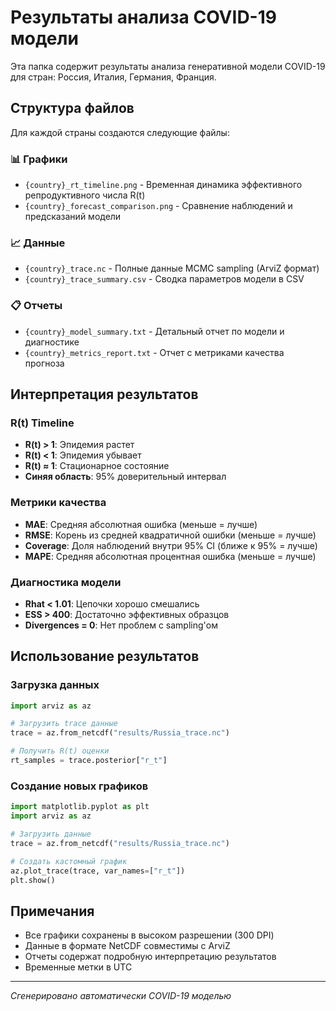 # Результаты анализа COVID-19 модели

Эта папка содержит результаты анализа генеративной модели COVID-19 для стран: Россия, Италия, Германия, Франция.

## Структура файлов

Для каждой страны создаются следующие файлы:

### 📊 Графики
- `{country}_rt_timeline.png` - Временная динамика эффективного репродуктивного числа R(t)
- `{country}_forecast_comparison.png` - Сравнение наблюдений и предсказаний модели

### 📈 Данные
- `{country}_trace.nc` - Полные данные MCMC sampling (ArviZ формат)
- `{country}_trace_summary.csv` - Сводка параметров модели в CSV

### 📋 Отчеты
- `{country}_model_summary.txt` - Детальный отчет по модели и диагностике
- `{country}_metrics_report.txt` - Отчет с метриками качества прогноза

## Интерпретация результатов

### R(t) Timeline
- **R(t) > 1**: Эпидемия растет
- **R(t) < 1**: Эпидемия убывает  
- **R(t) ≈ 1**: Стационарное состояние
- **Синяя область**: 95% доверительный интервал

### Метрики качества
- **MAE**: Средняя абсолютная ошибка (меньше = лучше)
- **RMSE**: Корень из средней квадратичной ошибки (меньше = лучше)
- **Coverage**: Доля наблюдений внутри 95% CI (ближе к 95% = лучше)
- **MAPE**: Средняя абсолютная процентная ошибка (меньше = лучше)

### Диагностика модели
- **Rhat < 1.01**: Цепочки хорошо смешались
- **ESS > 400**: Достаточно эффективных образцов
- **Divergences = 0**: Нет проблем с sampling'ом

## Использование результатов

### Загрузка данных
```python
import arviz as az

# Загрузить trace данные
trace = az.from_netcdf("results/Russia_trace.nc")

# Получить R(t) оценки
rt_samples = trace.posterior["r_t"]
```

### Создание новых графиков
```python
import matplotlib.pyplot as plt
import arviz as az

# Загрузить данные
trace = az.from_netcdf("results/Russia_trace.nc")

# Создать кастомный график
az.plot_trace(trace, var_names=["r_t"])
plt.show()
```

## Примечания

- Все графики сохранены в высоком разрешении (300 DPI)
- Данные в формате NetCDF совместимы с ArviZ
- Отчеты содержат подробную интерпретацию результатов
- Временные метки в UTC

---
*Сгенерировано автоматически COVID-19 моделью*
